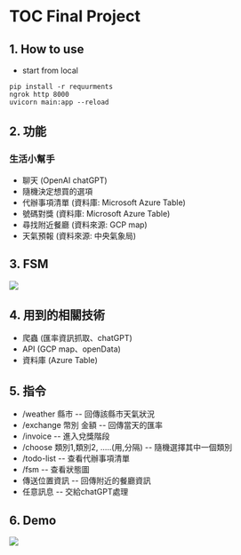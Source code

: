 # TOC Final Project

## 1. How to use

* start from local
```
pip install -r requurments
ngrok http 8000
uvicorn main:app --reload
```

## 2. 功能

### 生活小幫手
* 聊天 (OpenAI chatGPT)
* 隨機決定想買的選項
* 代辦事項清單 (資料庫: Microsoft Azure Table)
* 號碼對獎 (資料庫: Microsoft Azure Table)
* 尋找附近餐廳 (資料來源: GCP map)
* 天氣預報 (資料來源: 中央氣象局)



## 3. FSM
![](https://i.imgur.com/QNIQUDp.png)

## 4. 用到的相關技術

* 爬蟲 (匯率資訊抓取、chatGPT)
* API  (GCP map、openData)
* 資料庫 (Azure Table)

## 5. 指令

* /weather 縣市 -- 回傳該縣市天氣狀況
* /exchange 幣別 金額 -- 回傳當天的匯率
* /invoice -- 進入兌獎階段
* /choose 類別1,類別2, .....(用,分隔) -- 隨機選擇其中一個類別
* /todo-list -- 查看代辦事項清單
* /fsm -- 查看狀態圖
* 傳送位置資訊 -- 回傳附近的餐廳資訊
* 任意訊息 -- 交給chatGPT處理


## 6. Demo
![](https://i.imgur.com/Ab1NqmS.png)


